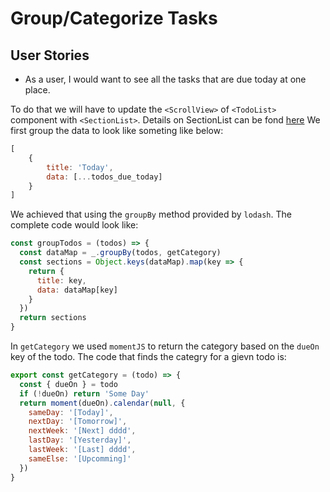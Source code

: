 # Group/Categorize Tasks

## User Stories

* As a user, I would want to see all the tasks that are due today at one place.

To do that we will have to update the `<ScrollView>` of `<TodoList>` component with `<SectionList>`. Details on SectionList can be fond [here](https://reactnative.dev/docs/sectionlist) We first group the data to look like someting like below: 

```javascript
[
    {
        title: 'Today',
        data: [...todos_due_today]
    }
]
```

We achieved that using the `groupBy` method provided by `lodash`. The complete code would look like: 

```javascript
const groupTodos = (todos) => {
  const dataMap = _.groupBy(todos, getCategory)
  const sections = Object.keys(dataMap).map(key => {
    return {
      title: key,
      data: dataMap[key]
    }
  })
  return sections
}
```

In `getCategory` we used `momentJS` to return the category based on the `dueOn` key of the todo. The code that finds the categry for a gievn todo is: 

```javascript
export const getCategory = (todo) => {
  const { dueOn } = todo
  if (!dueOn) return 'Some Day'
  return moment(dueOn).calendar(null, {
    sameDay: '[Today]',
    nextDay: '[Tomorrow]',
    nextWeek: '[Next] dddd',
    lastDay: '[Yesterday]',
    lastWeek: '[Last] dddd',
    sameElse: '[Upcomming]'
  })
}
```